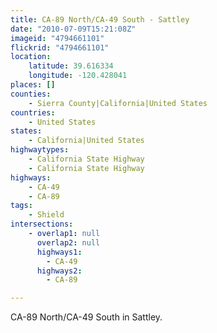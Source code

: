 ```yaml
---
title: CA-89 North/CA-49 South - Sattley
date: "2010-07-09T15:21:08Z"
imageid: "4794661101"
flickrid: "4794661101"
location:
    latitude: 39.616334
    longitude: -120.428041
places: []
counties:
    - Sierra County|California|United States
countries:
    - United States
states:
    - California|United States
highwaytypes:
    - California State Highway
    - California State Highway
highways:
    - CA-49
    - CA-89
tags:
    - Shield
intersections:
    - overlap1: null
      overlap2: null
      highways1:
        - CA-49
      highways2:
        - CA-89

---
```

CA-89 North/CA-49 South in Sattley.